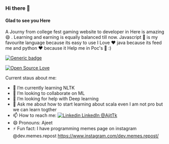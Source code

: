 ### Hi there 👋
#### Glad to see you Here
A Journy from college fest gaming website to developer in Here is amazing :smile: . Learning and earning is equally balanced till now. Javascript :yellow_heart: is my favourite language because its easy to use I Love :heart: java because its feed me and python :heart: because it Help me in Poc's :thought_balloon: :) 

[![Generic badge](https://img.shields.io/badge/Programmer-100%25-green.svg)](https://shields.io/)

[![Open Source Love](https://badges.frapsoft.com/os/v2/open-source.svg?v=103)](https://github.com/ajittk)


Current staus about me:


- 🌱 I’m currently learning NLTK
- 👯 I’m looking to collaborate on ML
- 🤔 I’m looking for help with Deep learning
- 💬 Ask me about how to start learning about scala even I am not pro but we can learn togther
- 📫 How to reach me: [![Linkedin](https://i.stack.imgur.com/gVE0j.png) LinkedIn @AjitTk](https://www.linkedin.com/in/ajitk/)
- 😄 Pronouns: Ajeet
- ⚡ Fun fact: I have programming memes page on instagram @dev.memes.repost https://www.instagram.com/dev.memes.repost/


<!--
**AjitTK/AjitTK** is a ✨ _special_ ✨ repository because its `README.md` (this file) appears on your GitHub profile.





